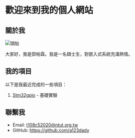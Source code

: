 

# 歡迎來到我的個人網站

## 關於我
![頭貼](https://i.imgur.com/zgHJcNU.jpeg)

大家好，我是郭柏霖。我是一名碩士生，對嵌入式系統充滿熱情。

## 我的項目

以下是我最近完成的一些項目：

1. [Stm32gpio](https://medium.com/%E9%96%B1%E7%9B%8A%E5%A6%82%E7%BE%8E/stm32-04-gpio-input-6ff2d6478aa) - 基礎實驗

## 聯繫我

- Email: t108c52020@ntut.org.tw
- GitHub: https://github.com/a123dady
